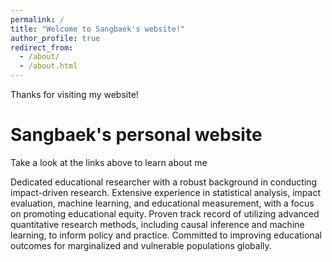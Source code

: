 ```yaml
---
permalink: /
title: "Welcome to Sangbaek's website!"
author_profile: true
redirect_from: 
  - /about/
  - /about.html
---
```


Thanks for visiting my website!


Sangbaek's personal website
======
Take a look at the links above to learn about me

﻿Dedicated educational researcher with a robust background in conducting impact-driven research. Extensive experience in statistical analysis, impact evaluation, machine learning, and educational measurement, with a focus on promoting educational equity. Proven track record of utilizing advanced quantitative research methods, including causal inference and machine learning, to inform policy and practice. Committed to improving educational outcomes for marginalized and vulnerable populations globally.
